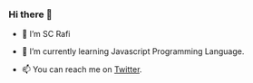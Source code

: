 ### Hi there 👋

- 👋 I’m SC Rafi
<!--- 👀 I’m interested in ...--->
- 🌱 I’m currently learning Javascript Programming Language.
<!--- 💞️ I’m looking to collaborate on ...--->
- 📫 You can reach me on <a href="https://twitter.com/mscrafi">Twitter</a>.

<!--
**MSCRAFI/MSCRAFI** is a ✨ _special_ ✨ repository because its `README.md` (this file) appears on your GitHub profile.

Here are some ideas to get you started:

- 🔭 I’m currently working on ...
- 🌱 I’m currently learning ...
- 👯 I’m looking to collaborate on ...
- 🤔 I’m looking for help with ...
- 💬 Ask me about ...
- 📫 How to reach me: ...
- 😄 Pronouns: ...
- ⚡ Fun fact: ...
-->
